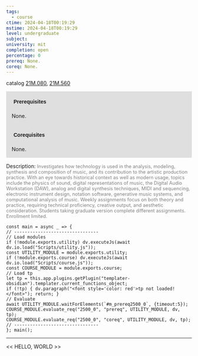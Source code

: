 ```yaml
---
tags:
  - course
ctime: 2024-04-18T00:19:29
mstime: 2024-04-18T00:19:29
level: undergraduate
subject: 
university: mit
completion: open
percentage: 0
prereq: None.
coreq: None.
---
```


catalog [21M.080](http://student.mit.edu/catalog/m21Ma.html#21M.080), [21M.560](http://student.mit.edu/catalog/m21Ma.html#21M.560)

<span style="display: block; padding: 15px; background-color: rgb(100, 100, 100, 0.2);"><font id="m_prereq2500_0" style="display: block; font-family: Arial, sans-serif; font-weight: bold; padding: 5px">Prerequisites</font><br><span id="prereq2500_0">None.</span></span>
<span style="display: block; padding: 15px; background-color: rgb(100, 100, 100, 0.2);"><font id="m_coreq2500_0" style="display: block; font-family: Arial, sans-serif; font-weight: bold; padding: 5px">Corequisites</font><br><span id="coreq2500_0">None.</span></span>

<font style="">Description:</font>
<font style="color: grey; font-size: 0.8rem;">Investigates how technology is used in the analysis, modeling, synthesis and composition of music, and its contribution to the artistic production practice. With an eye towards historical context as well as modern usage, topics include the physics of sound, digital representations of music, the Digital Audio Workstation (DAW), analog and digital synthesis techniques, MIDI and sequencing, electronic instrument design, notation software, generative music systems, and computational analysis of music. Weekly assignments focus on both theory and practice, requiring technical proficiency, creative output, and aesthetic consideration. Students taking graduate version complete different assignments. Enrollment limited.</font>

```dataviewjs
const main = async _ => {
// --------------------------------
// Load modules
if (!module.exports.utility) dv.executeJs(await dv.io.load("Scripts/utility.js"));
const UTILITY_MODULE = module.exports.utility;
if (!module.exports.course) dv.executeJs(await dv.io.load("Scripts/course.js"));
const COURSE_MODULE = module.exports.course;
// Load tp
let tp = this.app.plugins.getPlugin("templater-obsidian").templater.current_functions_object;
if (!tp) { dv.paragraph("<font style='color: red'>tp not loaded!</font>"); return; }
// Evaluate
await UTILITY_MODULE.waitForElements(`#m_prereq2500_0`, {timeout:5});
COURSE_MODULE.evaluate_req("2500_0", "prereq", UTILITY_MODULE, dv, tp);
COURSE_MODULE.evaluate_req("2500_0", "coreq", UTILITY_MODULE, dv, tp);
// --------------------------------
}; main();
```

---

<< HELLO, WORLD >>

